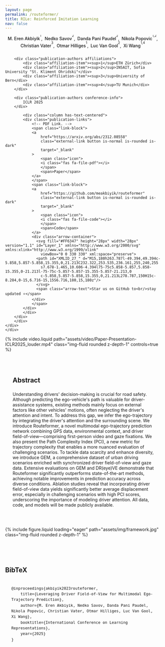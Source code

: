 ```yaml
---
layout: page
permalink: /routeformer/
title: RILe: Reinforced Imitation Learning
nav: false
---
```


<style>
  .publication-authors {
    margin-bottom: 1.5rem;
    text-align: center;
    line-height: 1.6;
  }
  
  .author-block {
    display: inline-block;
    margin-right: 0.2rem;
  }
  
  .author-block a {
    font-weight: 500;
    text-decoration: none;
  }
  
  .author-block a:hover {
    text-decoration: underline;
  }
  
  .affiliations {
    margin-top: 0.75rem;
    font-size: 0.9em;
  }
  
  .affiliation-item {
    display: inline-block;
    margin: 0 1rem;
  }
  
  sup {
    font-size: 75%;
    position: relative;
    top: -0.5em;
  }
  
  .conference-info {
    margin-top: 1rem;
    font-weight: bold;
    font-size: 1.1em;
  }

  .post-title {
    text-align: center;
    margin-top: -2rem;
  }

/* Button styles using theme variables */
.publication-links {
  margin-top: 0.8rem;
  margin-bottom: 2rem;
  display: flex;
  justify-content: center;
  flex-wrap: wrap;
  gap: 0.5rem;

  @media (max-width: 768px) {
    justify-content: flex-start;
  }
}

.link-block {
  position: relative;
  display: inline-block;
  margin: 0 0.25rem;
}

.button {
  padding: 0.5rem 1rem;
  border-radius: 4px;
  font-weight: 500;
  display: inline-flex;
  align-items: center;
  transition: all 0.2s ease;
}

.button.is-dark {
  border: 0.5rem var(--global-text-color);
  color: var(--global-bg-color);
}

.button.is-dark:hover {
  background-color: var(--global-theme-color);
  color: var(--global-hover-text-color);
  transform: translateY(-2px);
  box-shadow: 0 2px 5px var(--global-divider-color);
}

.button .icon {
  margin-right: 0.5rem;
}

/* BibTeX styles using theme variables */
#BibTeX {
  margin-top: 2rem;
  padding: 2rem 0;
  border-top: 1px solid var(--global-divider-color);
}

#BibTeX .title {
  color: var(--global-text-color);
}

#BibTeX pre {
  background-color: var(--global-code-bg-color);
  border-radius: 6px;
  padding: 1.25rem;
  overflow-x: auto;
  font-family: 'Courier New', monospace;
  border: 1px solid var(--global-divider-color);
  font-size: 0.9rem;
  line-height: 1.5;
  margin-top: 1rem;
  color: var(--global-text-color);
}

#BibTeX code {
  white-space: pre-wrap;
  color: var(--global-text-color);
}

/* Fix for section layout */
.section {
  padding: 3rem 1.5rem;
  background-color: var(--global-bg-color);
  color: var(--global-text-color);
}

.is-max-desktop {
  max-width: 960px;
  margin: 0 auto;
}

/* Add some spacing to h2 titles */
.title.is-3 {
  margin-bottom: 1.5rem;
  color: var(--global-text-color);
}

/* Style for content */
.content {
  color: var(--global-text-color);
}

.content h2 {
  color: var(--global-text-color);
}

/* Ensure links follow the theme colors */
a {
  color: var(--global-theme-color);
  transition: color 0.2s ease;
}

a:hover {
  color: var(--global-hover-color);
  text-decoration: underline;
}

.arrow-container {
  position: absolute;
  display: inline-flex;
  flex-direction: row;
  align-items: center;
  min-width: 200px;
  gap: 0.5rem;
}

.curved-arrow {
  margin-bottom: 0.5rem;
}

.arrow-text {
  font-family: 'Comic Sans MS', 'Chalkboard SE', cursive;
  font-size: 0.9rem;
  color: #FF6347;
  text-align: center;
}

</style>

<section class="hero">
    <div class="hero-body">
    <div class="is-max-desktop">
        <div class="columns is-centered">
        <div class="column has-text-centered">
        <div class="publication-authors">
            <span class="author-block">
                <a>M. Eren Akbiyik</a><sup>1</sup>,</span>
            <span class="author-block">
                <a>Nedko Savov</a><sup>2</sup>,</span>
            <span class="author-block">
                <a>Danda Pani Paudel</a><sup>2</sup>,</span>
            <span class="author-block">
                <a>Nikola Popovic</a><sup>1,2</sup>,</span> <br/>
            <span class="author-block">
                <a>Christian Vater</a><sup>3</sup>,</span>
            <span class="author-block">
                <a>Otmar Hilliges</a><sup>1</sup>,</span>
            <span class="author-block">
                <a>Luc Van Gool</a><sup>2</sup>,</span>
            <span class="author-block">
                <a>Xi Wang</a><sup>1,4</sup>
            </span>
        </div>

        <div class="publication-authors affiliations">
            <div class="affiliation-item"><sup>1</sup>ETH Zürich</div>
            <div class="affiliation-item"><sup>2</sup>INSAIT, Sofia University "St. Kliment Ohridski"</div>
            <div class="affiliation-item"><sup>3</sup>University of Bern</div>
            <div class="affiliation-item"><sup>4</sup>TU Munich</div>
        </div>

        <div class="publication-authors conference-info">
            ICLR 2025
        </div>

            <div class="column has-text-centered">
            <div class="publication-links">
                <!-- PDF Link. -->
                <span class="link-block">
                <a
                    href="https://arxiv.org/abs/2312.08558"
                    class="external-link button is-normal is-rounded is-dark"
                    target="_blank"
                >
                    <span class="icon">
                    <i class="fas fa-file-pdf"></i>
                    </span>
                    <span>Paper</span>
                </a>
                </span>
                <span class="link-block">
                <a
                    href="https://github.com/meakbiyik/routeformer"
                    class="external-link button is-normal is-rounded is-dark"
                    target="_blank"
                >
                    <span class="icon">
                    <i class="fas fa-file-code"></i>
                    </span>
                    <span>Code</span>
                </a>
                <div class="arrow-container">
                  <svg fill="#FF6347" height="28px" width="28px" version="1.1" id="Layer_1" xmlns="http://www.w3.org/2000/svg" xmlns:xlink="http://www.w3.org/1999/xlink"
                    viewBox="0 0 330 330" xml:space="preserve">
                  <path id="XMLID_27_" d="M15,180h263.787l-49.394,49.394c-5.858,5.857-5.858,15.355,0,21.213C232.322,253.535,236.161,255,240,255
                    s7.678-1.465,10.606-4.394l75-75c5.858-5.857,5.858-15.355,0-21.213l-75-75c-5.857-5.857-15.355-5.857-21.213,0
                    c-5.858,5.857-5.858,15.355,0,21.213L278.787,150H15c-8.284,0-15,6.716-15,15S6.716,180,15,180z"/>
                  </svg>
                  <span class="arrow-text">Star us on GitHub to<br/>stay updated ⭐</span>
                </div>
                </span>
            </div>
            </div>
        </div>
        </div>
    </div>
    </div>

</section>

<div class="columns is-centered has-text-centered">
  {% include video.liquid path="assets/video/Paper-Presentation-ICLR2025_louder.mp4" class="img-fluid rounded z-depth-1" controls=true %}
</div>

<section class="section">
    <div class="is-max-desktop">
    <!-- Abstract. -->
    <div class="columns is-centered has-text-centered">
        <div class="column is-four-fifths">
        <h2 class="title is-3">Abstract</h2>
        <div class="content has-text-justified">
            <p>
            Understanding drivers' decision-making is crucial for road safety. Although predicting the ego-vehicle's path is valuable for driver-assistance systems, existing methods mainly focus on external factors like other vehicles' motions, often neglecting the driver's attention and intent. To address this gap, we infer the ego-trajectory by integrating the driver's attention and the surrounding scene. We introduce Routeformer, a novel multimodal ego-trajectory prediction network combining GPS data, environmental context, and driver field-of-view—comprising first-person video and gaze fixations. We also present the Path Complexity Index (PCI), a new metric for trajectory complexity that enables a more nuanced evaluation of challenging scenarios. To tackle data scarcity and enhance diversity, we introduce GEM, a comprehensive dataset of urban driving scenarios enriched with synchronized driver field-of-view and gaze data. Extensive evaluations on GEM and DR(eye)VE demonstrate that Routeformer significantly outperforms state-of-the-art methods, achieving notable improvements in prediction accuracy across diverse conditions. Ablation studies reveal that incorporating driver field-of-view data yields significantly better average displacement error, especially in challenging scenarios with high PCI scores, underscoring the importance of modeling driver attention. All data, code, and models will be made publicly available.
            </p>
        </div>
        </div>
    </div>
    </div>
</section>

<div class="columns is-centered has-text-centered">
    <div class="column is-four-fifths">
    <div class="diagram">
        {% include figure.liquid loading="eager" path="assets/img/framework.jpg" class="img-fluid rounded z-depth-1" %}
    </div>
    </div>
</div>

<section class="section" id="BibTeX">
    <div class="is-max-desktop content">
    <h2 class="title">BibTeX</h2>
    <pre><code>@inproceedings{akbiyik2023routeformer,
    title={Leveraging Driver Field-of-View for Multimodal Ego-Trajectory Prediction},
    author={M. Eren Akbiyik, Nedko Savov, Danda Pani Paudel, Nikola Popovic, Christian Vater, Otmar Hilliges, Luc Van Gool, Xi Wang},
    booktitle={International Conference on Learning Representations},
    year={2025}
}</code></pre>
    </div>
</section>